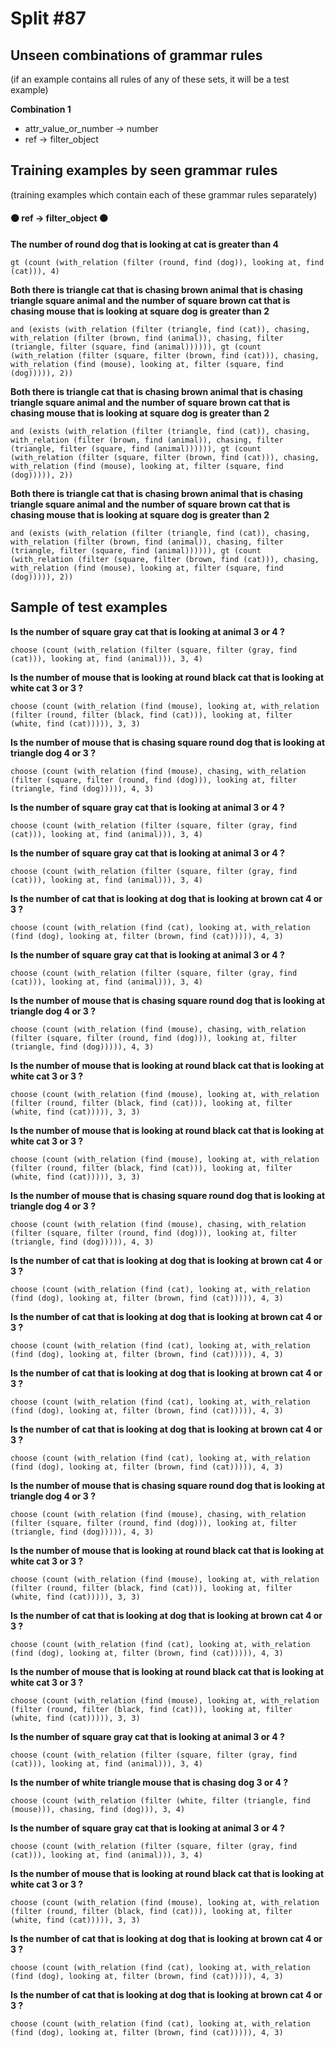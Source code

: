 # Split #87
## Unseen combinations of grammar rules
(if an example contains all rules of any of these sets, it will be a test example)

**Combination 1**
* attr_value_or_number -> number
* ref -> filter_object

## Training examples by seen grammar rules
(training examples which contain each of these grammar rules separately)
#### ⚫ ref -> filter_object ⚫
**The number of round dog that is looking at cat is greater than 4**
 ```
gt (count (with_relation (filter (round, find (dog)), looking at, find (cat))), 4)
```
**Both there is triangle cat that is chasing brown animal that is chasing triangle square animal and the number of square brown cat that is chasing mouse that is looking at square dog is greater than 2**
 ```
and (exists (with_relation (filter (triangle, find (cat)), chasing, with_relation (filter (brown, find (animal)), chasing, filter (triangle, filter (square, find (animal)))))), gt (count (with_relation (filter (square, filter (brown, find (cat))), chasing, with_relation (find (mouse), looking at, filter (square, find (dog))))), 2))
```
**Both there is triangle cat that is chasing brown animal that is chasing triangle square animal and the number of square brown cat that is chasing mouse that is looking at square dog is greater than 2**
 ```
and (exists (with_relation (filter (triangle, find (cat)), chasing, with_relation (filter (brown, find (animal)), chasing, filter (triangle, filter (square, find (animal)))))), gt (count (with_relation (filter (square, filter (brown, find (cat))), chasing, with_relation (find (mouse), looking at, filter (square, find (dog))))), 2))
```
**Both there is triangle cat that is chasing brown animal that is chasing triangle square animal and the number of square brown cat that is chasing mouse that is looking at square dog is greater than 2**
 ```
and (exists (with_relation (filter (triangle, find (cat)), chasing, with_relation (filter (brown, find (animal)), chasing, filter (triangle, filter (square, find (animal)))))), gt (count (with_relation (filter (square, filter (brown, find (cat))), chasing, with_relation (find (mouse), looking at, filter (square, find (dog))))), 2))
```
## Sample of test examples
**Is the number of square gray cat that is looking at animal 3 or 4 ?**
 ```
choose (count (with_relation (filter (square, filter (gray, find (cat))), looking at, find (animal))), 3, 4)
```
**Is the number of mouse that is looking at round black cat that is looking at white cat 3 or 3 ?**
 ```
choose (count (with_relation (find (mouse), looking at, with_relation (filter (round, filter (black, find (cat))), looking at, filter (white, find (cat))))), 3, 3)
```
**Is the number of mouse that is chasing square round dog that is looking at triangle dog 4 or 3 ?**
 ```
choose (count (with_relation (find (mouse), chasing, with_relation (filter (square, filter (round, find (dog))), looking at, filter (triangle, find (dog))))), 4, 3)
```
**Is the number of square gray cat that is looking at animal 3 or 4 ?**
 ```
choose (count (with_relation (filter (square, filter (gray, find (cat))), looking at, find (animal))), 3, 4)
```
**Is the number of square gray cat that is looking at animal 3 or 4 ?**
 ```
choose (count (with_relation (filter (square, filter (gray, find (cat))), looking at, find (animal))), 3, 4)
```
**Is the number of cat that is looking at dog that is looking at brown cat 4 or 3 ?**
 ```
choose (count (with_relation (find (cat), looking at, with_relation (find (dog), looking at, filter (brown, find (cat))))), 4, 3)
```
**Is the number of square gray cat that is looking at animal 3 or 4 ?**
 ```
choose (count (with_relation (filter (square, filter (gray, find (cat))), looking at, find (animal))), 3, 4)
```
**Is the number of mouse that is chasing square round dog that is looking at triangle dog 4 or 3 ?**
 ```
choose (count (with_relation (find (mouse), chasing, with_relation (filter (square, filter (round, find (dog))), looking at, filter (triangle, find (dog))))), 4, 3)
```
**Is the number of mouse that is looking at round black cat that is looking at white cat 3 or 3 ?**
 ```
choose (count (with_relation (find (mouse), looking at, with_relation (filter (round, filter (black, find (cat))), looking at, filter (white, find (cat))))), 3, 3)
```
**Is the number of mouse that is looking at round black cat that is looking at white cat 3 or 3 ?**
 ```
choose (count (with_relation (find (mouse), looking at, with_relation (filter (round, filter (black, find (cat))), looking at, filter (white, find (cat))))), 3, 3)
```
**Is the number of mouse that is chasing square round dog that is looking at triangle dog 4 or 3 ?**
 ```
choose (count (with_relation (find (mouse), chasing, with_relation (filter (square, filter (round, find (dog))), looking at, filter (triangle, find (dog))))), 4, 3)
```
**Is the number of cat that is looking at dog that is looking at brown cat 4 or 3 ?**
 ```
choose (count (with_relation (find (cat), looking at, with_relation (find (dog), looking at, filter (brown, find (cat))))), 4, 3)
```
**Is the number of cat that is looking at dog that is looking at brown cat 4 or 3 ?**
 ```
choose (count (with_relation (find (cat), looking at, with_relation (find (dog), looking at, filter (brown, find (cat))))), 4, 3)
```
**Is the number of cat that is looking at dog that is looking at brown cat 4 or 3 ?**
 ```
choose (count (with_relation (find (cat), looking at, with_relation (find (dog), looking at, filter (brown, find (cat))))), 4, 3)
```
**Is the number of cat that is looking at dog that is looking at brown cat 4 or 3 ?**
 ```
choose (count (with_relation (find (cat), looking at, with_relation (find (dog), looking at, filter (brown, find (cat))))), 4, 3)
```
**Is the number of mouse that is chasing square round dog that is looking at triangle dog 4 or 3 ?**
 ```
choose (count (with_relation (find (mouse), chasing, with_relation (filter (square, filter (round, find (dog))), looking at, filter (triangle, find (dog))))), 4, 3)
```
**Is the number of mouse that is looking at round black cat that is looking at white cat 3 or 3 ?**
 ```
choose (count (with_relation (find (mouse), looking at, with_relation (filter (round, filter (black, find (cat))), looking at, filter (white, find (cat))))), 3, 3)
```
**Is the number of cat that is looking at dog that is looking at brown cat 4 or 3 ?**
 ```
choose (count (with_relation (find (cat), looking at, with_relation (find (dog), looking at, filter (brown, find (cat))))), 4, 3)
```
**Is the number of mouse that is looking at round black cat that is looking at white cat 3 or 3 ?**
 ```
choose (count (with_relation (find (mouse), looking at, with_relation (filter (round, filter (black, find (cat))), looking at, filter (white, find (cat))))), 3, 3)
```
**Is the number of square gray cat that is looking at animal 3 or 4 ?**
 ```
choose (count (with_relation (filter (square, filter (gray, find (cat))), looking at, find (animal))), 3, 4)
```
**Is the number of white triangle mouse that is chasing dog 3 or 4 ?**
 ```
choose (count (with_relation (filter (white, filter (triangle, find (mouse))), chasing, find (dog))), 3, 4)
```
**Is the number of square gray cat that is looking at animal 3 or 4 ?**
 ```
choose (count (with_relation (filter (square, filter (gray, find (cat))), looking at, find (animal))), 3, 4)
```
**Is the number of mouse that is looking at round black cat that is looking at white cat 3 or 3 ?**
 ```
choose (count (with_relation (find (mouse), looking at, with_relation (filter (round, filter (black, find (cat))), looking at, filter (white, find (cat))))), 3, 3)
```
**Is the number of cat that is looking at dog that is looking at brown cat 4 or 3 ?**
 ```
choose (count (with_relation (find (cat), looking at, with_relation (find (dog), looking at, filter (brown, find (cat))))), 4, 3)
```
**Is the number of cat that is looking at dog that is looking at brown cat 4 or 3 ?**
 ```
choose (count (with_relation (find (cat), looking at, with_relation (find (dog), looking at, filter (brown, find (cat))))), 4, 3)
```